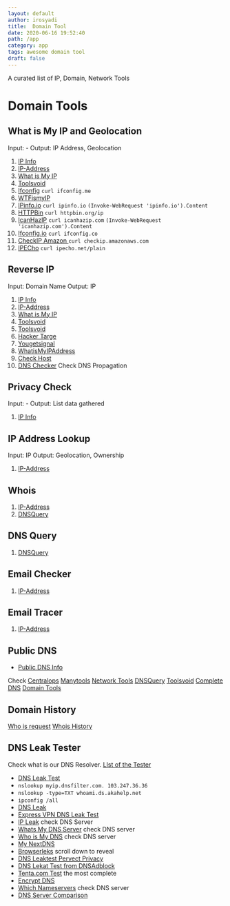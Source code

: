 ```yaml
---
layout: default
author: irosyadi
title:  Domain Tool
date: 2020-06-16 19:52:40
path: /app
category: app
tags: awesome domain tool
draft: false
---
```


A curated list of IP, Domain, Network Tools

# Domain Tools

## What is My IP and Geolocation
Input: -
Output: IP Address, Geolocation
1. [IP Info](https://ipinfo.info/)
2. [IP-Address](https://www.ip-address.org/)
3. [What is My IP](https://www.whatismyip.com/)
4. [Toolsvoid](https://www.toolsvoid.com/what-is-my-ip-address/)
5. [Ifconfig](https://ifconfig.me/) `curl ifconfig.me`
6. [WTFismyIP](https://wtfismyip.com/)
7. [IPinfo.io](https://ipinfo.io/) `curl ipinfo.io` `(Invoke-WebRequest 'ipinfo.io').Content`
8. [HTTPBin](https://httpbin.org/ip) `curl httpbin.org/ip`
9. [IcanHazIP](http://icanhazip.com/) `curl icanhazip.com` `(Invoke-WebRequest 'icanhazip.com').Content`
10. [Ifconfig.io](http://ifconfig.co/) `curl ifconfig.co`
11. [CheckIP Amazon ](http://checkip.amazonaws.com/) `curl checkip.amazonaws.com`
12. [IPECho](https://ipecho.net/plain) `curl ipecho.net/plain`

## Reverse IP
Input: Domain Name
Output: IP

1. [IP Info](https://ipinfo.info/html/ip_checker.php)
2. [IP-Address](https://www.ip-address.org/reverse-lookup/reverse-ip.php)
3. [What is My IP](https://www.whatismyip.com/)
4. [Toolsvoid](https://www.toolsvoid.com/ip-address-lookup/)
5. [Toolsvoid](https://www.toolsvoid.com/domain-to-ip/)
6. [Hacker Targe](https://hackertarget.com/reverse-ip-lookup/)
7. [Yougetsignal](https://www.yougetsignal.com/tools/web-sites-on-web-server/)
8. [WhatisMyIPAddress](https://whatismyipaddress.com/hostname-ip)
9. [Check Host](https://check-host.net/ip-info?)
10. [DNS Checker](https://dnschecker.org/#A/) Check DNS Propagation

## Privacy Check
Input: -
Output: List data gathered

1. [IP Info](https://ipinfo.info/html/privacy-check.php)

## IP Address Lookup
Input: IP
Output: Geolocation, Ownership

1. [IP-Address](https://www.ip-address.org/lookup/ip-locator.php)

## Whois
1. [IP-Address](https://www.ip-address.org/tracer/ip-whois.php)
2. [DNSQuery](https://dnsquery.org/whois/)

## DNS Query
1. [DNSQuery](https://dnsquery.org/dnsquery/)

## Email Checker
1. [IP-Address](https://www.ip-address.org/verify/email-checker.php)

## Email Tracer
1. [IP-Address](https://www.ip-address.org/tracker/trace-email.php)

## Public DNS  
- [Public DNS Info](https://public-dns.info/)


Check
[Centralops](https://centralops.net/co/)
[Manytools](https://manytools.org/network/)
[Network Tools](https://network-tools.com/)
[DNSQuery](https://dnsquery.org/)
[Toolsvoid](https://www.toolsvoid.com)
[Complete DNS](https://completedns.com/)
[Domain Tools](https://whois.domaintools.com/)

## Domain History
[Who is request](https://whoisrequest.com/history/)
[Whois History](https://whois-history.whoisxmlapi.com/api)

## DNS Leak Tester
Check what is our DNS Resolver. [LIst of the Tester](https://routersecurity.org/testdns.php)
- [DNS Leak Test](https://www.dnsleaktest.com)
- `nslookup myip.dnsfilter.com. 103.247.36.36`
- `nslookup -type=TXT whoami.ds.akahelp.net`
- `ipconfig /all`
- [DNS Leak](https://dnsleak.com)
- [Express VPN DNS Leak Test](https://www.expressvpn.com/dns-leak-test)
- [IP Leak](https://ipleak.net/) check DNS Server
- [Whats My DNS Server](http://www.whatsmydnsserver.com/) check DNS server
- [Who is My DNS](https://whoismydns.com/) check DNS server
- [My NextDNS](https://my.nextdns.io/)
- [Browserleks](https://browserleaks.com/ip) scroll down to reveal
- [DNS Leaktest Pervect Privacy](https://www.perfect-privacy.com/en/tests/dns-leaktest)
- [DNS Lekat Test from DNSAdblock](https://dnsadblock.com/dns-leak-test/)
- [Tenta.com Test](https://tenta.com/test/) the most complete
- [Encrypt DNS](https://www.toptal.com/web/encrypted-safe-with-esni-doh-dot)
- [Which Nameservers](https://which.nameserve.rs/) check DNS server
- [DNS Server Comparison](https://www.grc.com/dns/benchmark.htm)